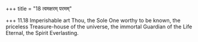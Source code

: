 +++
title = "18 त्वमक्षरम् परमम्"

+++
11.18 Imperishable art Thou, the Sole One worthy to be known, the
priceless Treasure-house of the universe, the immortal Guardian of the
Life Eternal, the Spirit Everlasting.
